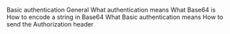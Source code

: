 Basic authentication
General
What authentication means
What Base64 is
How to encode a string in Base64
What Basic authentication means
How to send the Authorization header